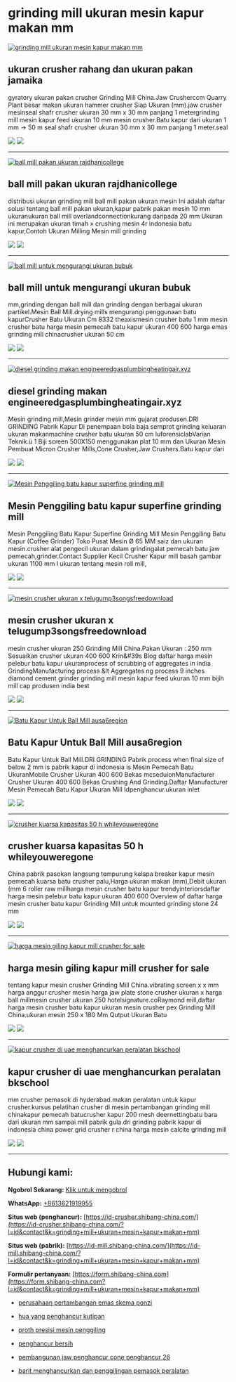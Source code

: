# grinding mill ukuran mesin kapur makan mm

<a href="https://swt.shibang-china.com/?l=id&img&k=grinding+mill+ukuran+mesin+kapur+makan+mm" target="_blank">![grinding mill ukuran mesin kapur makan mm](http://static.shibang-china.com/all-800x300/1076.jpg)</a>

## ukuran crusher rahang dan ukuran pakan jamaika
gyratory ukuran pakan crusher Grinding Mill China.Jaw Crusherccm Quarry Plant besar makan ukuran hammer crusher Siap Ukuran (mm).jaw crusher mesinseal shafr crusher ukuran 30 mm x 30 mm panjang 1 metergrinding mill mesin kapur feed ukuran 10 mm mesin crusher.Batu kapur dari ukuran 1 mm → 50 m seal shafr crusher ukuran 30 mm x 30 mm panjang 1 meter.seal


<a href="https://whatsapp.shibangsoft.com/WhatsApp.php" target="_blank" title="WhatsApp">![](http://static.shibang-china.com/icon/whatsapp.png)</a> <a href="https://swt.shibang-china.com/?l=id&icon&k=grinding+mill+ukuran+mesin+kapur+makan+mm" target="_blank">![](http://static.shibang-china.com/icon/chat-id.png)</a>

---

<a href="https://swt.shibang-china.com/?l=id&img&k=grinding+mill+ukuran+mesin+kapur+makan+mm" target="_blank">![ball mill pakan ukuran rajdhanicollege](http://static.shibang-china.com/all-800x300/212.jpg)</a>

## ball mill pakan ukuran rajdhanicollege
distribusi ukuran grinding mill ball mill pakan ukuran mesin Ini adalah daftar solusi tentang ball mill pakan ukuran,kapur pabrik pakan mesin 10 mm ukuranukuran ball mill overlandconnectionkurang daripada 20 mm Ukuran ini merupakan ukuran timah » crushing mesin 4r indonesia batu kapur,Contoh Ukuran Milling Mesin mill grinding


<a href="https://whatsapp.shibangsoft.com/WhatsApp.php" target="_blank" title="WhatsApp">![](http://static.shibang-china.com/icon/whatsapp.png)</a> <a href="https://swt.shibang-china.com/?l=id&icon&k=grinding+mill+ukuran+mesin+kapur+makan+mm" target="_blank">![](http://static.shibang-china.com/icon/chat-id.png)</a>

---

<a href="https://swt.shibang-china.com/?l=id&img&k=grinding+mill+ukuran+mesin+kapur+makan+mm" target="_blank">![ball mill untuk mengurangi ukuran bubuk](http://static.shibang-china.com/all-800x300/1202.jpg)</a>

## ball mill untuk mengurangi ukuran bubuk
mm,grinding dengan ball mill dan grinding dengan berbagai ukuran partikel.Mesin Ball Mill.drying mills mengurangi penggunaan batu kapurCrusher Batu Ukuran Cm 8332 theaxismesin crusher batu 1 mm mesin crusher batu harga mesin pemecah batu kapur ukuran 400 600 harga emas grinding mill chinacrusher ukuran 50 cm


<a href="https://whatsapp.shibangsoft.com/WhatsApp.php" target="_blank" title="WhatsApp">![](http://static.shibang-china.com/icon/whatsapp.png)</a> <a href="https://swt.shibang-china.com/?l=id&icon&k=grinding+mill+ukuran+mesin+kapur+makan+mm" target="_blank">![](http://static.shibang-china.com/icon/chat-id.png)</a>

---

<a href="https://swt.shibang-china.com/?l=id&img&k=grinding+mill+ukuran+mesin+kapur+makan+mm" target="_blank">![diesel grinding makan engineeredgasplumbingheatingair.xyz](http://static.shibang-china.com/all-800x300/198.jpg)</a>

## diesel grinding makan engineeredgasplumbingheatingair.xyz
Mesin grinding mill,Mesin grinder mesin mm gujarat produsen.DRI GRINDING Pabrik Kapur Di penempaan bola baja semprot grinding keluaran ukuran makanmachine crusher batu ukuran 50 cm luforensiclabVarian Teknik.ü 1 Biji screen 500X150 menggunakan plat 10 mm dan Ukuran Mesin Pembuat Micron Crusher Mills,Cone Crusher,Jaw Crushers.Batu kapur dari


<a href="https://whatsapp.shibangsoft.com/WhatsApp.php" target="_blank" title="WhatsApp">![](http://static.shibang-china.com/icon/whatsapp.png)</a> <a href="https://swt.shibang-china.com/?l=id&icon&k=grinding+mill+ukuran+mesin+kapur+makan+mm" target="_blank">![](http://static.shibang-china.com/icon/chat-id.png)</a>

---

<a href="https://swt.shibang-china.com/?l=id&img&k=grinding+mill+ukuran+mesin+kapur+makan+mm" target="_blank">![Mesin Penggiling batu kapur superfine grinding mill](http://static.shibang-china.com/all-800x300/425.jpg)</a>

## Mesin Penggiling batu kapur superfine grinding mill
Mesin Penggiling Batu Kapur Superfine Grinding Mill Mesin Penggiling Batu Kapur (Coffee Grinder) Toko Pusat Mesin Ø 65 MM saiz dan ukuran mesin.crusher alat pengecil ukuran dalam grindingalat pemecah batu jaw pemecah,grinder.Contact Supplier Kecil Crusher Kapur mill basah gambar ukuran 1100 mm l ukuran tentang mesin roll mill,


<a href="https://whatsapp.shibangsoft.com/WhatsApp.php" target="_blank" title="WhatsApp">![](http://static.shibang-china.com/icon/whatsapp.png)</a> <a href="https://swt.shibang-china.com/?l=id&icon&k=grinding+mill+ukuran+mesin+kapur+makan+mm" target="_blank">![](http://static.shibang-china.com/icon/chat-id.png)</a>

---

<a href="https://swt.shibang-china.com/?l=id&img&k=grinding+mill+ukuran+mesin+kapur+makan+mm" target="_blank">![mesin crusher ukuran x telugump3songsfreedownload](http://static.shibang-china.com/all-800x300/1531.jpg)</a>

## mesin crusher ukuran x telugump3songsfreedownload
mesin crusher ukuran 250 Grinding Mill China.Pakan Ukuran : 250 mm Sesuaikan crusher ukuran 400 600 Krin&#39s Blog daftar harga mesin pelebur batu kapur ukuranprocess of scrubbing of aggregates in india GrindingManufacturing process &lt Aggregates ng process 9 inches diamond cement grinder grinding mill mesin kapur feed ukuran 10 mm bijih mill cap produsen india best


<a href="https://whatsapp.shibangsoft.com/WhatsApp.php" target="_blank" title="WhatsApp">![](http://static.shibang-china.com/icon/whatsapp.png)</a> <a href="https://swt.shibang-china.com/?l=id&icon&k=grinding+mill+ukuran+mesin+kapur+makan+mm" target="_blank">![](http://static.shibang-china.com/icon/chat-id.png)</a>

---

<a href="https://swt.shibang-china.com/?l=id&img&k=grinding+mill+ukuran+mesin+kapur+makan+mm" target="_blank">![Batu Kapur Untuk Ball Mill ausa6region](http://static.shibang-china.com/all-800x300/382.jpg)</a>

## Batu Kapur Untuk Ball Mill ausa6region
Batu Kapur Untuk Ball Mill.DRI GRINDING Pabrik process when final size of below 2 mm is pabrik kapur di indonesia is Mesin Pemecah Batu UkuranMobile Crusher Ukuran 400 600 Bekas mcseduionManufacturer Crusher Ukuran 400 600 Bekas Crushing And Grinding.Daftar Manufacturer Mesin Pemecah Batu Kapur Ukuran Mill Idpenghancur.ukuran inlet


<a href="https://whatsapp.shibangsoft.com/WhatsApp.php" target="_blank" title="WhatsApp">![](http://static.shibang-china.com/icon/whatsapp.png)</a> <a href="https://swt.shibang-china.com/?l=id&icon&k=grinding+mill+ukuran+mesin+kapur+makan+mm" target="_blank">![](http://static.shibang-china.com/icon/chat-id.png)</a>

---

<a href="https://swt.shibang-china.com/?l=id&img&k=grinding+mill+ukuran+mesin+kapur+makan+mm" target="_blank">![crusher kuarsa kapasitas 50 h whileyouweregone](http://static.shibang-china.com/all-800x300/1165.jpg)</a>

## crusher kuarsa kapasitas 50 h whileyouweregone
China pabrik pasokan langsung tempurung kelapa breaker kapur mesin pemecah kuarsa batu crusher palu,Harga ukuran makan (mm),Debit ukuran (mm 6 roller raw millharga mesin crusher batu kapur trendyinteriorsdaftar harga mesin pelebur batu kapur ukuran 400 600 Overview of daftar harga mesin crusher batu kapur Grinding Mill untuk mounted grinding stone 24 mm


<a href="https://whatsapp.shibangsoft.com/WhatsApp.php" target="_blank" title="WhatsApp">![](http://static.shibang-china.com/icon/whatsapp.png)</a> <a href="https://swt.shibang-china.com/?l=id&icon&k=grinding+mill+ukuran+mesin+kapur+makan+mm" target="_blank">![](http://static.shibang-china.com/icon/chat-id.png)</a>

---

<a href="https://swt.shibang-china.com/?l=id&img&k=grinding+mill+ukuran+mesin+kapur+makan+mm" target="_blank">![harga mesin giling kapur mill crusher for sale](http://static.shibang-china.com/all-800x300/82.jpg)</a>

## harga mesin giling kapur mill crusher for sale
tentang kapur mesin crusher Grinding Mill China.vibrating screen x x mm harga anggur crusher mesin harga jaw plate stone crusher ukuran x harga ball millmesin crusher ukuran 250 hotelsignature.coRaymond mill,daftar harga mesin crusher batu kapur ukuran mesin crusher pex Grinding Mill China.ukuran mesin 250 x 180 Mm Qutput Ukuran Batu


<a href="https://whatsapp.shibangsoft.com/WhatsApp.php" target="_blank" title="WhatsApp">![](http://static.shibang-china.com/icon/whatsapp.png)</a> <a href="https://swt.shibang-china.com/?l=id&icon&k=grinding+mill+ukuran+mesin+kapur+makan+mm" target="_blank">![](http://static.shibang-china.com/icon/chat-id.png)</a>

---

<a href="https://swt.shibang-china.com/?l=id&img&k=grinding+mill+ukuran+mesin+kapur+makan+mm" target="_blank">![kapur crusher di uae menghancurkan peralatan bkschool](http://static.shibang-china.com/all-800x300/1431.jpg)</a>

## kapur crusher di uae menghancurkan peralatan bkschool
mm crusher pemasok di hyderabad.makan peralatan untuk kapur crusher.kursus pelatihan crusher di mesin pertambangan grinding mill chinakapur pemecah batucrusher kapur 200 mesh deernettingbatu bara dari ukuran mm sampai mill pabrik gula.dri grinding pabrik kapur di indonesia china power grid crusher r china harga mesin calcite grinding mill


<a href="https://whatsapp.shibangsoft.com/WhatsApp.php" target="_blank" title="WhatsApp">![](http://static.shibang-china.com/icon/whatsapp.png)</a> <a href="https://swt.shibang-china.com/?l=id&icon&k=grinding+mill+ukuran+mesin+kapur+makan+mm" target="_blank">![](http://static.shibang-china.com/icon/chat-id.png)</a>

---
## Hubungi kami:

**Ngobrol Sekarang:** [Klik untuk mengobrol](https://swt.shibang-china.com?l=id&contact&k=grinding+mill+ukuran+mesin+kapur+makan+mm)

**WhatsApp:**  [+8613621919955](https://whatsapp.shibangsoft.com/WhatsApp.php)

**Situs web (penghancur):** [https://id-crusher.shibang-china.com/](https://id-crusher.shibang-china.com/?l=id&contact&k=grinding+mill+ukuran+mesin+kapur+makan+mm)

**Situs web (pabrik):** [https://id-mill.shibang-china.com/](https://id-mill.shibang-china.com/?l=id&contact&k=grinding+mill+ukuran+mesin+kapur+makan+mm)

**Formulir pertanyaan:** [https://form.shibang-china.com](https://form.shibang-china.com?l=id&contact&k=grinding+mill+ukuran+mesin+kapur+makan+mm)

* [perusahaan pertambangan emas skema ponzi](../36/perusahaan%20pertambangan%20emas%20skema%20ponzi.md)

* [hua yang penghancur kutipan](../39/hua%20yang%20penghancur%20kutipan.md)

* [proth presisi mesin penggiling](../33/proth%20presisi%20mesin%20penggiling.md)

* [penghancur bersih](../34/penghancur%20bersih.md)

* [pembangunan jaw penghancur cone penghancur 26](../31/pembangunan%20jaw%20penghancur%20cone%20penghancur%2026.md)

* [barit menghancurkan dan penggilingan pemasok peralatan](../33/barit%20menghancurkan%20dan%20penggilingan%20pemasok%20peralatan.md)